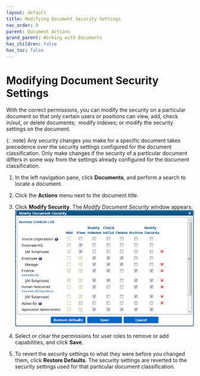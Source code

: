 ```yaml
---
layout: default
title: Modifying Document Security Settings
nav_order: 9
parent: Document Actions
grand_parent: Working with Documents
has_children: false
has_toc: false
---
```

# Modifying Document Security Settings
With the correct permissions, you can modify the security on a particular document so that only certain users or positions can view, add, check in/out, or delete documents;  modify indexes; or modify the security settings on the document.

{: .note}
Any security changes you make for a specific document takes precedence over the security settings configured for the document classification. Only make changes if the security of a particular document differs in some way from the settings already configured for the document classification.

1. In the left navigation pane, click **Documents**, and perform a search to locate a document.
    
2. Click the **Actions** menu next to the document title.
    
3. Click **Modify Security**. The _Modify Document Security_ window appears.  
![](/assets/images/q-action-modify-document-security-window.png)

4. Select or clear the permissions for user roles to remove or add capabilities, and click **Save**.

5. To revert the security settings to what they were before you changed them, click **Restore Defaults**.  The security settings are reverted to the security settings used for that particular document classification.